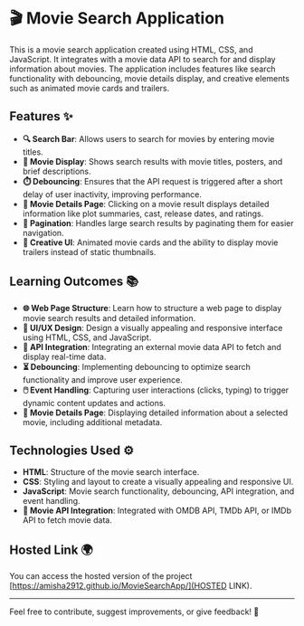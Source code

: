 # 🎬 Movie Search Application

This is a movie search application created using HTML, CSS, and JavaScript. It integrates with a movie data API to search for and display information about movies. The application includes features like search functionality with debouncing, movie details display, and creative elements such as animated movie cards and trailers.

## Features ✨

- **🔍 Search Bar**: Allows users to search for movies by entering movie titles.
- **🎥 Movie Display**: Shows search results with movie titles, posters, and brief descriptions.
- **⏱️ Debouncing**: Ensures that the API request is triggered after a short delay of user inactivity, improving performance.
- **📝 Movie Details Page**: Clicking on a movie result displays detailed information like plot summaries, cast, release dates, and ratings.
- **📑 Pagination**: Handles large search results by paginating them for easier navigation.
- **🎨 Creative UI**: Animated movie cards and the ability to display movie trailers instead of static thumbnails.

## Learning Outcomes 📚

- **🌐 Web Page Structure**: Learn how to structure a web page to display movie search results and detailed information.
- **🎨 UI/UX Design**: Design a visually appealing and responsive interface using HTML, CSS, and JavaScript.
- **🔗 API Integration**: Integrating an external movie data API to fetch and display real-time data.
- **⏳ Debouncing**: Implementing debouncing to optimize search functionality and improve user experience.
- **🖱️ Event Handling**: Capturing user interactions (clicks, typing) to trigger dynamic content updates and actions.
- **📖 Movie Details Page**: Displaying detailed information about a selected movie, including additional metadata.

## Technologies Used ⚙️

- **HTML**: Structure of the movie search interface.
- **CSS**: Styling and layout to create a visually appealing and responsive UI.
- **JavaScript**: Movie search functionality, debouncing, API integration, and event handling.
- **🎥 Movie API Integration**: Integrated with OMDB API, TMDb API, or IMDb API to fetch movie data.

## Hosted Link 🌍

You can access the hosted version of the project [https://amisha2912.github.io/MovieSearchApp/](HOSTED LINK).

---

Feel free to contribute, suggest improvements, or give feedback! 💬
